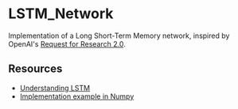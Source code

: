 # LSTM_Network

Implementation of a Long Short-Term Memory network, inspired by OpenAI's [Request for Research 2.0](https://blog.openai.com/requests-for-research-2/). 

## Resources

* [Understanding LSTM](http://colah.github.io/posts/2015-08-Understanding-LSTMs/)
* [Implementation example in Numpy](http://blog.varunajayasiri.com/numpy_lstm.html)
